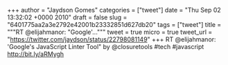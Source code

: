 
+++
author = "Jaydson Gomes"
categories = ["tweet"]
date = "Thu Sep 02 13:32:02 +0000 2010"
draft = false
slug = "6401775aa2a3e2792e42001b23332851d627db20"
tags = ["tweet"]
title = """RT @elijahmanor: "Google'..."""
tweet = true
micro = true
tweet_url = "https://twitter.com/jaydson/status/22798081149"
+++
RT @elijahmanor: 'Google's JavaScript Linter Tool" by @closuretools #tech #javascript http://bit.ly/aRMygh
